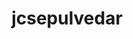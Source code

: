 ---
title: jcsepulvedar
github: https://github.com/jcsepulvedar
mode: light
transition: 1s
score: 54.8
archetype:
- Code
- Github Actions
---